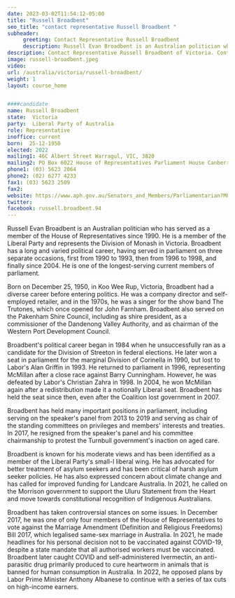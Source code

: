 ```yaml
---
date: 2023-03-02T11:54:12-05:00
title: "Russell Broadbent"
seo_title: "contact representative Russell Broadbent "
subheader:
     greeting: Contact Representative Russell Broadbent
     description: Russell Evan Broadbent is an Australian politician who has served as a member of the House of Representatives since 1990. 
description: Contact Representative Russell Broadbent of Victoria. Contact information for Russell Broadbent includes email address, phone number, and mailing address.
image: russell-broadbent.jpeg
video:
url: /australia/victoria/russell-broadbent/
weight: 1
layout: course_home


####candidate
name: Russell Broadbent
state:	Victoria
party:	Liberal Party of Australia
role: Representative
inoffice: current
born:  25-12-1950
elected: 2022
mailing1: 46C Albert Street Warragul, VIC, 3820
mailing2: PO Box 6022 House of Representatives Parliament House Canberra ACT 2600
phone1:	(03) 5623 2064
phone2: (02) 6277 4233
fax1: (03) 5623 2509
fax2:
website: https://www.aph.gov.au/Senators_and_Members/Parliamentarian?MPID=MT4
twitter:
facebook: russell.broadbent.94
---
```


Russell Evan Broadbent is an Australian politician who has served as a member of the House of Representatives since 1990. He is a member of the Liberal Party and represents the Division of Monash in Victoria. Broadbent has a long and varied political career, having served in parliament on three separate occasions, first from 1990 to 1993, then from 1996 to 1998, and finally since 2004. He is one of the longest-serving current members of parliament.

Born on December 25, 1950, in Koo Wee Rup, Victoria, Broadbent had a diverse career before entering politics. He was a company director and self-employed retailer, and in the 1970s, he was a singer for the show band The Trutones, which once opened for John Farnham. Broadbent also served on the Pakenham Shire Council, including as shire president, as a commissioner of the Dandenong Valley Authority, and as chairman of the Western Port Development Council.

Broadbent's political career began in 1984 when he unsuccessfully ran as a candidate for the Division of Streeton in federal elections. He later won a seat in parliament for the marginal Division of Corinella in 1990, but lost to Labor's Alan Griffin in 1993. He returned to parliament in 1996, representing McMillan after a close race against Barry Cunningham. However, he was defeated by Labor's Christian Zahra in 1998. In 2004, he won McMillan again after a redistribution made it a notionally Liberal seat. Broadbent has held the seat since then, even after the Coalition lost government in 2007.

Broadbent has held many important positions in parliament, including serving on the speaker's panel from 2013 to 2019 and serving as chair of the standing committees on privileges and members' interests and treaties. In 2017, he resigned from the speaker's panel and his committee chairmanship to protest the Turnbull government's inaction on aged care.

Broadbent is known for his moderate views and has been identified as a member of the Liberal Party's small-l liberal wing. He has advocated for better treatment of asylum seekers and has been critical of harsh asylum seeker policies. He has also expressed concern about climate change and has called for improved funding for Landcare Australia. In 2021, he called on the Morrison government to support the Uluru Statement from the Heart and move towards constitutional recognition of Indigenous Australians.

Broadbent has taken controversial stances on some issues. In December 2017, he was one of only four members of the House of Representatives to vote against the Marriage Amendment (Definition and Religious Freedoms) Bill 2017, which legalised same-sex marriage in Australia. In 2021, he made headlines for his personal decision not to be vaccinated against COVID-19, despite a state mandate that all authorised workers must be vaccinated. Broadbent later caught COVID and self-administered Ivermectin, an anti-parasitic drug primarily produced to cure heartworm in animals that is banned for human consumption in Australia. In 2022, he opposed plans by Labor Prime Minister Anthony Albanese to continue with a series of tax cuts on high-income earners.